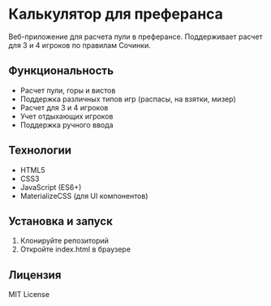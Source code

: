 # Калькулятор для преферанса

Веб-приложение для расчета пули в преферансе. Поддерживает расчет для 3 и 4 игроков по правилам Сочинки.

## Функциональность

- Расчет пули, горы и вистов
- Поддержка различных типов игр (распасы, на взятки, мизер)
- Расчет для 3 и 4 игроков
- Учет отдыхающих игроков
- Поддержка ручного ввода

## Технологии

- HTML5
- CSS3
- JavaScript (ES6+)
- MaterializeCSS (для UI компонентов)

## Установка и запуск

1. Клонируйте репозиторий
2. Откройте index.html в браузере

## Лицензия

MIT License 